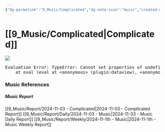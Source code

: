```yaml
---
{"dg-permalink":"9_Music/Complicated","dg-note-icon":"music","created-date":"2024-11-03 3:16:58 pm","date":"2024-11-03","type":"music","tags":["music"],"aliases":null,"title":"Complicated","music-url":"https://open.spotify.com/track/5xEM5hIgJ1jjgcEBfpkt2F","album":"Let Go","album-release-date":"2002-06-04","album-url":"https://open.spotify.com/album/3zXjR3y2dUWklKmmp6lEhy","cover":"![Let Go](https://i.scdn.co/image/ab67616d00001e02f7ec724fbf97a30869d06240)","cover-url":"https://i.scdn.co/image/ab67616d00001e02f7ec724fbf97a30869d06240","artists":"Avril Lavigne","added-at":"Sun Nov 03 2024 - 오후 3:17:01","rating":"⭐⭐⭐⭐⭐⭐⭐⭐","dg-publish":true,"permalink":"/9_Music/Complicated/","dgPassFrontmatter":true,"noteIcon":"music"}
---
```


# [[9_Music/Complicated\|Complicated]]
![](https://i.scdn.co/image/ab67616d00001e02f7ec724fbf97a30869d06240)


<pre class="dataview dataview-error">Evaluation Error: TypeError: Cannot set properties of undefined (setting 'innerHTML')
    at eval (eval at &lt;anonymous&gt; (plugin:dataview), &lt;anonymous&gt;:6:21)</pre>











### Music References
##### Music Report
[[9_Music/Report/2024-11-03 - Complicated\|2024-11-03 - Complicated Report]]
[[9_Music/Report/Daily/2024-11-03 - Music\|2024-11-03 - Music Daily Report]]
[[9_Music/Report/Weekly/2024-11-1th - Music\|2024-11-1th - Music Weekly Report]]





